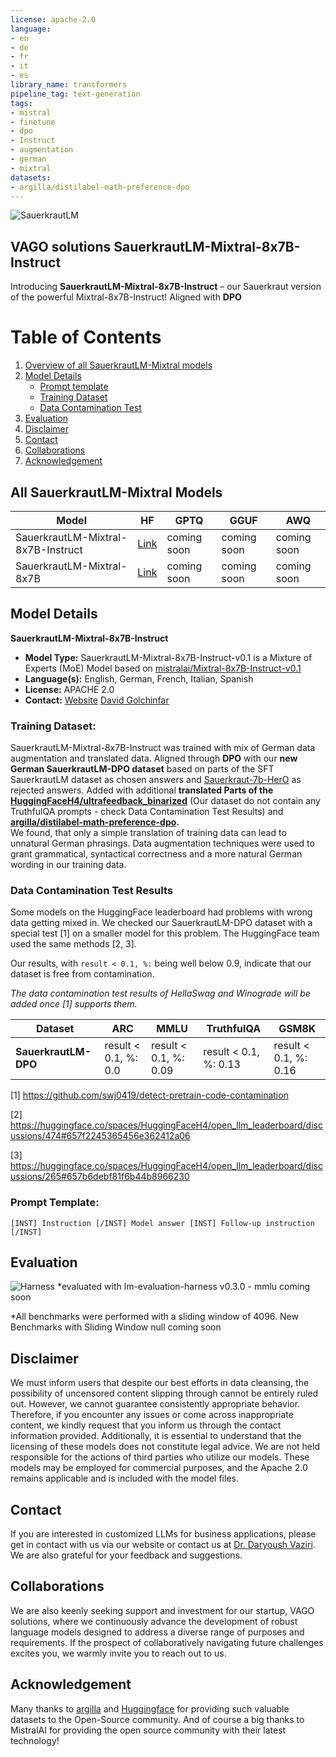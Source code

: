 ```yaml
---
license: apache-2.0
language:
- en
- de
- fr
- it
- es
library_name: transformers
pipeline_tag: text-generation
tags:
- mistral
- finetune
- dpo
- Instruct
- augmentation
- german
- mixtral
datasets:
- argilla/distilabel-math-preference-dpo
---
```


![SauerkrautLM](https://vago-solutions.de/wp-content/uploads/2023/12/Sauerkraut_Instruct_MoE_Instruct.png "SauerkrautLM-Mixtral-8x7B")
## VAGO solutions SauerkrautLM-Mixtral-8x7B-Instruct
Introducing **SauerkrautLM-Mixtral-8x7B-Instruct** – our Sauerkraut version of the powerful Mixtral-8x7B-Instruct! 
Aligned with **DPO**

# Table of Contents
1. [Overview of all SauerkrautLM-Mixtral models](#all-sauerkrautlm-mixtral-models)
2. [Model Details](#model-details)
   - [Prompt template](#prompt-template)
   - [Training Dataset](#training-dataset)
   - [Data Contamination Test](#data-contamination-test-results)
3. [Evaluation](#evaluation)
5. [Disclaimer](#disclaimer)
6. [Contact](#contact)
7. [Collaborations](#collaborations)
8. [Acknowledgement](#acknowledgement)


## All SauerkrautLM-Mixtral Models

| Model | HF    | GPTQ  | GGUF  | AWQ  |
|-------|-------|-------|-------|-------|
| SauerkrautLM-Mixtral-8x7B-Instruct  | [Link](https://huggingface.co/VAGOsolutions/SauerkrautLM-Mixtral-8x7B-Instruct) | coming soon | coming soon | coming soon |
| SauerkrautLM-Mixtral-8x7B  | [Link](https://huggingface.co/VAGOsolutions/SauerkrautLM-Mixtral-8x7B) | coming soon | coming soon | coming soon |

## Model Details
**SauerkrautLM-Mixtral-8x7B-Instruct**
- **Model Type:** SauerkrautLM-Mixtral-8x7B-Instruct-v0.1 is a Mixture of Experts (MoE) Model based on [mistralai/Mixtral-8x7B-Instruct-v0.1](https://huggingface.co/mistralai/Mixtral-8x7B-Instruct-v0.1) 
- **Language(s):** English, German, French, Italian, Spanish
- **License:** APACHE 2.0
- **Contact:** [Website](https://vago-solutions.de/#Kontakt) [David Golchinfar](mailto:golchinfar@vago-solutions.de)

### Training Dataset:

SauerkrautLM-Mixtral-8x7B-Instruct was trained with mix of German data augmentation and translated data. 
Aligned through **DPO** with our **new German SauerkrautLM-DPO dataset** based on parts of the SFT SauerkrautLM dataset 
as chosen answers and [Sauerkraut-7b-HerO](https://huggingface.co/VAGOsolutions/SauerkrautLM-7b-HerO) as rejected answers. Added with additional **translated Parts of the [HuggingFaceH4/ultrafeedback_binarized](https://huggingface.co/datasets/HuggingFaceH4/ultrafeedback_binarized)** (Our dataset do not contain any TruthfulQA prompts - check Data Contamination Test Results) and **[argilla/distilabel-math-preference-dpo](https://huggingface.co/datasets/argilla/distilabel-math-preference-dpo).**  
We found, that only a simple translation of training data can lead to unnatural German phrasings. 
Data augmentation techniques were used to grant grammatical, syntactical correctness and a more natural German wording in our training data. 

### Data Contamination Test Results

Some models on the HuggingFace leaderboard had problems with wrong data getting mixed in.
We checked our SauerkrautLM-DPO dataset with a special test [1] on a smaller model for this problem. 
The HuggingFace team used the same methods [2, 3].

Our results, with `result < 0.1, %:` being well below 0.9, indicate that our dataset is free from contamination.

*The data contamination test results of HellaSwag and Winograde will be added once [1] supports them.*

| Dataset                        | ARC   | MMLU | TruthfulQA | GSM8K |
|------------------------------|-------|-------|-------|-------|
| **SauerkrautLM-DPO**| result < 0.1, %: 0.0 |result < 0.1, %: 0.09 | result < 0.1, %: 0.13 | result < 0.1, %: 0.16 |

[1] https://github.com/swj0419/detect-pretrain-code-contamination

[2] https://huggingface.co/spaces/HuggingFaceH4/open_llm_leaderboard/discussions/474#657f2245365456e362412a06

[3] https://huggingface.co/spaces/HuggingFaceH4/open_llm_leaderboard/discussions/265#657b6debf81f6b44b8966230

### Prompt Template:
```
[INST] Instruction [/INST] Model answer [INST] Follow-up instruction [/INST]
```
## Evaluation
![Harness](https://vago-solutions.de/wp-content/uploads/2023/12/MOE_Instruct.png "SauerkrautLM-Mixtral-8x7B-Instruct Harness")
*evaluated with lm-evaluation-harness v0.3.0 - mmlu coming soon

*All benchmarks were performed with a sliding window of 4096. New Benchmarks with Sliding Window null coming soon

## Disclaimer
We must inform users that despite our best efforts in data cleansing, the possibility of uncensored content slipping through cannot be entirely ruled out.
However, we cannot guarantee consistently appropriate behavior. Therefore, if you encounter any issues or come across inappropriate content, we kindly request that you inform us through the contact information provided.
Additionally, it is essential to understand that the licensing of these models does not constitute legal advice. We are not held responsible for the actions of third parties who utilize our models. These models may be employed for commercial purposes, and the Apache 2.0 remains applicable and is included with the model files.
 
## Contact
If you are interested in customized LLMs for business applications, please get in contact with us via our website or contact us at [Dr. Daryoush Vaziri](mailto:vaziri@vago-solutions.de). We are also grateful for your feedback and suggestions.
 
## Collaborations
We are also keenly seeking support and investment for our startup, VAGO solutions, where we continuously advance the development of robust language models designed to address a diverse range of purposes and requirements. If the prospect of collaboratively navigating future challenges excites you, we warmly invite you to reach out to us.

## Acknowledgement
Many thanks to [argilla](https://huggingface.co/datasets/argilla) and [Huggingface](https://huggingface.co) for providing such valuable datasets to the Open-Source community. And of course a big thanks to MistralAI for providing the open source community with their latest technology!
